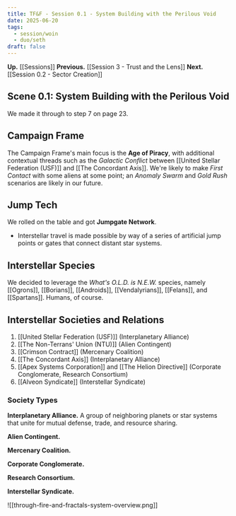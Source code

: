 ```yaml
---
title: TF&F - Session 0.1 - System Building with the Perilous Void
date: 2025-06-20
tags:
  - session/woin
  - duo/seth
draft: false
---
```

**Up.** [[Sessions]]
**Previous.** [[Session 3 - Trust and the Lens]]
**Next.** [[Session 0.2 - Sector Creation]]

## Scene 0.1: System Building with the Perilous Void

We made it through to step 7 on page 23. 

## Campaign Frame

The Campaign Frame's main focus is the **Age of Piracy**, with additional contextual threads such as the *Galactic Conflict* between [[United Stellar Federation (USF)]] and [[The Concordant Axis]]. We're likely to make *First Contact* with some aliens at some point; an *Anomaly Swarm* and *Gold Rush* scenarios are likely in our future.

## Jump Tech

We rolled on the table and got **Jumpgate Network**.

- Interstellar travel is made possible by way of a series of artificial jump points or gates that connect distant star systems.

## Interstellar Species

We decided to leverage the *What's O.L.D. is N.E.W.* species, namely [[Ogrons]], [[Borians]], [[Androids]], [[Vendalyrians]], [[Felans]], and [[Spartans]]. Humans, of course.

## Interstellar Societies and Relations

1. [[United Stellar Federation (USF)]] (Interplanetary Alliance)
2. [[The Non-Terrans' Union (NTU)]] (Alien Contingent)
3. [[Crimson Contract]] (Mercenary Coalition)
4. [[The Concordant Axis]] (Interplanetary Alliance)
5. [[Apex Systems Corporation]] and [[The Helion Directive]] (Corporate Conglomerate, Research Consortium)
6. [[Alveon Syndicate]] (Interstellar Syndicate)

### Society Types

**Interplanetary Alliance.** A group of neighboring planets or star systems that unite for
mutual defense, trade, and resource sharing.

**Alien Contingent.**

**Mercenary Coalition.**

**Corporate Conglomerate.**

**Research Consortium.**

**Interstellar Syndicate.**

![[through-fire-and-fractals-system-overview.png]]
